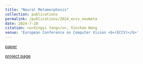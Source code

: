 ```yaml
---
title: "Neural Metamorphosis"
collection: publications
permalink: /publications/2024_eccv_neumeta
date: 2024-7-20
citation: <u>Xingyi Yang</u>, Xinchao Wang
venue: 'European Conference on Computer Vision <b>(ECCV)</b>'
---
```


[paper](https://www.ecva.net/papers/eccv_2024/papers_ECCV/papers/04943.pdf)


[project page](https://adamdad.github.io/neumeta/)

